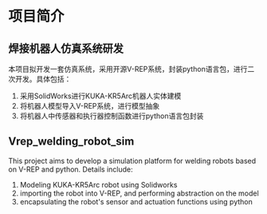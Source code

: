 # 项目简介

## 焊接机器人仿真系统研发
本项目拟开发一套仿真系统，采用开源V-REP系统，封装python语言包，进行二次开发。具体包括：
1. 采用SolidWorks进行KUKA-KR5Arc机器人实体建模
2. 将机器人模型导入V-REP系统，进行模型抽象
3. 将机器人中传感器和执行器控制函数进行python语言包封装

## Vrep_welding_robot_sim
This project aims to develop a simulation platform for welding robots based on V-REP and python. Details include:
1. Modeling KUKA-KR5Arc robot using Solidworks
2. importing the robot into V-REP, and performing abstraction on the model
3. encapsulating the robot's sensor and actuation functions using python
